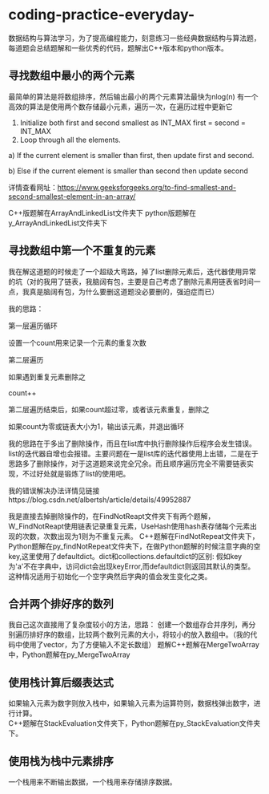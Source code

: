 # coding-practice-everyday-
数据结构与算法学习，为了提高编程能力，刻意练习一些经典数据结构与算法题，每道题会总结题解和一些优秀的代码，题解出C++版本和python版本。
## 寻找数组中最小的两个元素
最简单的算法是将数组排序，然后输出最小的两个元素算法最快为nlog(n)
有一个高效的算法是使用两个数存储最小元素，遍历一次，在遍历过程中更新它
1) Initialize both first and second smallest as INT_MAX
   first = second = INT_MAX
2) Loop through all the elements.
  
  a) If the current element is smaller than first, then update first 
       and second. 
   
  b) Else if the current element is smaller than second then update 
    second
  
  详情查看网址：https://www.geeksforgeeks.org/to-find-smallest-and-second-smallest-element-in-an-array/
  
  C++版题解在ArrayAndLinkedList文件夹下
  python版题解在y_ArrayAndLinkedList文件夹下
  ## 寻找数组中第一个不重复的元素
  我在解这道题的时候走了一个超级大弯路，掉了list删除元素后，迭代器使用异常的坑（对的我用了链表，我脑阔有包，主要是自己考虑了删除元素用链表省时间一点，我真是脑阔有包，为什么要删这道题没必要删的，强迫症而已）
  
我的思路：

第一层遍历循环

设置一个count用来记录一个元素的重复次数

第二层遍历

如果遇到重复元素删除之

count++

第二层遍历结束后，如果count超过零，或者该元素重复，删除之

如果count为零或链表大小为1，输出该元素，并退出循环

我的思路在于多出了删除操作，而且在list库中执行删除操作后程序会发生错误。list的迭代器自增也会报错。主要问题在一是list库的迭代器使用上出错，二是在于思路多了删除操作，对于这道题来说完全冗余。而且顺序遍历完全不需要链表实现，不过好处就是锻炼了list的使用吧。

我的错误解决办法详情见链接https://blog.csdn.net/albertsh/article/details/49952887

我是直接去掉删除操作的，在FindNotReapt文件夹下有两个题解，W_FindNotReapt使用链表记录重复元素，UseHash使用hash表存储每个元素出现的次数，次数出现为1则为不重复元素。
C++题解在FindNotRepeat文件夹下，
Python题解在py_findNotRepeat文件夹下，在做Python题解的时候注意字典的空key,这里使用了defaultdict。dict和collections.defaultdict的区别:
假如key为'a'不在字典中，访问dict会出现keyError,而defaultdict则返回其默认的类型。这种情况适用于初始化一个空字典然后字典的值会发生变化之类。
## 合并两个排好序的数列
我自己这次直接用了复杂度较小的方法，思路：
创建一个数组存合并序列，再分别遍历排好序的数组，比较两个数列元素的大小，将较小的放入数组中。（我的代码中使用了vector，为了方便输入不定长数组）
题解C++题解在MergeTwoArray中，Python题解在py_MergeTwoArray
## 使用栈计算后缀表达式
如果输入元素为数字则放入栈中，如果输入元素为运算符则，数据栈弹出数字，进行计算。  
C++题解在StackEvaluation文件夹下，Python题解在py_StackEvaluation文件夹下。
## 使用栈为栈中元素排序
一个栈用来不断输出数据，一个栈用来存储排序数据。
